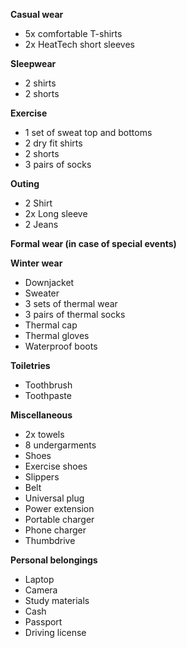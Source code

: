 **Casual wear**

* 5x comfortable T-shirts
* 2x HeatTech short sleeves

**Sleepwear**

* 2 shirts
* 2 shorts

**Exercise**

* 1 set of sweat top and bottoms
* 2 dry fit shirts
* 2 shorts
* 3 pairs of socks

**Outing**

* 2 Shirt
* 2x Long sleeve
* 2 Jeans

**Formal wear (in case of special events)**

**Winter wear**

* Downjacket
* Sweater
* 3 sets of thermal wear
* 3 pairs of thermal socks
* Thermal cap
* Thermal gloves
* Waterproof boots

**Toiletries**

* Toothbrush
* Toothpaste

**Miscellaneous**

* 2x towels
* 8 undergarments 
* Shoes
* Exercise shoes
* Slippers
* Belt
* Universal plug
* Power extension
* Portable charger
* Phone charger
* Thumbdrive

**Personal belongings**

* Laptop
* Camera
* Study materials
* Cash
* Passport
* Driving license
